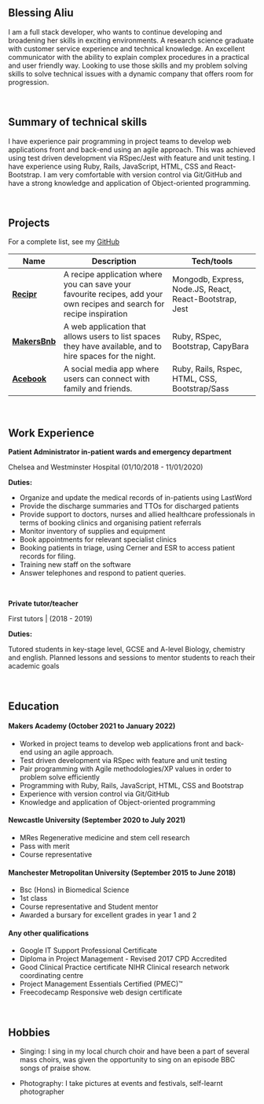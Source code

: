## Blessing Aliu

I am a full stack developer, who wants to continue developing and broadening her skills in exciting environments. A research science graduate with customer service experience and technical knowledge. An excellent communicator with the ability to explain complex procedures in a practical and user friendly way. Looking to use those skills and my problem solving skills to solve technical issues with a dynamic company that offers room for progression.

</br>

## Summary of technical skills

I have experience pair programming in project teams to develop web applications front and back-end using an agile approach. This was achieved using test driven development via RSpec/Jest with feature and unit testing. I have experience using Ruby, Rails, JavaScript, HTML, CSS and React-Bootstrap. I am very comfortable with version control via Git/GitHub and have a strong knowledge and application of Object-oriented programming.

</br>

## Projects
For a complete list, see my [GitHub](https://github.com/blessingaliu)

| Name                         | Description       | Tech/tools        |
| ---------------------------- | ----------------- | ----------------- |
| [**Recipr**](https://github.com/blessingaliu/Recipr)| A recipe application where you can save your favourite recipes, add your own recipes and search for recipe inspiration | Mongodb, Express, Node.JS, React, React-Bootstrap, Jest|
| [**MakersBnb**](https://github.com/blessingaliu/MakersBnb) | A web application that allows users to list spaces they have available, and to hire spaces for the night. | Ruby, RSpec, Bootstrap, CapyBara|
| [**Acebook**](https://github.com/blessingaliu/acebook)| A social media app where users can connect with family and friends.| Ruby, Rails, Rspec, HTML, CSS, Bootstrap/Sass |

</br>

## Work Experience
 
**Patient Administrator in-patient wards and emergency department**

Chelsea and Westminster Hospital (01/10/2018 - 11/01/2020) 

**Duties:**
- Organize and update the medical records of in-patients using LastWord
- Provide the discharge summaries and TTOs for discharged patients
- Provide support to doctors, nurses and allied healthcare professionals in terms of booking clinics and organising patient referrals
- Monitor inventory of supplies and equipment
- Book appointments for relevant specialist clinics
- Booking patients in triage, using Cerner and ESR to access patient records for filing. 
- Training new staff on the software
- Answer telephones and respond to patient queries.

</br>

**Private tutor/teacher**

First tutors | (2018 - 2019)

**Duties:**

Tutored students in key-stage level, GCSE and A-level Biology, chemistry and english.
Planned lessons and sessions to mentor students to reach their academic goals 

</br>

## Education

#### Makers Academy (October 2021 to January 2022)
- Worked in project teams to develop web applications front and back-end using an agile approach. 
- Test driven development via RSpec with feature and unit testing 
- Pair programming with Agile methodologies/XP values in order to problem solve efficiently
- Programming with Ruby, Rails, JavaScript, HTML, CSS and Bootstrap
- Experience with version control via Git/GitHub
- Knowledge and application of Object-oriented programming 


#### Newcastle University (September 2020 to July 2021)
- MRes Regenerative medicine and stem cell research
- Pass with merit 
- Course representative

#### Manchester Metropolitan University (September 2015 to June 2018)
- Bsc (Hons) in Biomedical Science 
- 1st class
- Course representative and Student mentor 
- Awarded a bursary for excellent grades in year 1 and 2 


#### Any other qualifications

- Google IT Support Professional Certificate
- Diploma in Project Management - Revised 2017 CPD Accredited
- Good Clinical Practice certificate NIHR Clinical research network coordinating centre
- Project Management Essentials Certified (PMEC)™
- Freecodecamp Responsive web design certificate 


</br>

## Hobbies

- Singing: I sing in my local church choir and have been a part of several mass choirs, was given the opportunity to sing on an episode BBC songs of praise show.

- Photography: I take pictures at events and festivals, self-learnt photographer 



